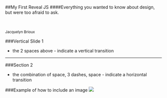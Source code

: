 ##My First Reveal JS
####Everything you wanted to know about design, but were too afraid to ask.
<p><br/><br/><small>Jacquelyn Brioux</a></small></p>


###Vertical Slide 1
- the 2 spaces above - indicate a vertical transition

---

###Section 2
- the combination of space, 3 dashes, space - indicate a horizontal transition


###Example of how to include an image
![](images/presentIcon.png)
